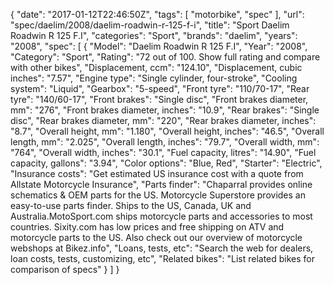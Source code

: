 {
    "date": "2017-01-12T22:46:50Z",
    "tags": [
        "motorbike",
        "spec"
    ],
    "url": "spec\/daelim\/2008\/daelim-roadwin-r-125-f-i",
    "title": "Sport Daelim Roadwin R 125 F.I",
    "categories": "Sport",
    "brands": "daelim",
    "years": "2008",
    "spec": [
        {
            "Model": "Daelim Roadwin R 125 F.I",
            "Year": "2008",
            "Category": "Sport",
            "Rating": "72 out of 100. Show full rating and compare with other bikes",
            "Displacement, ccm": "124.10",
            "Displacement, cubic inches": "7.57",
            "Engine type": "Single cylinder, four-stroke",
            "Cooling system": "Liquid",
            "Gearbox": "5-speed",
            "Front tyre": "110\/70-17",
            "Rear tyre": "140\/60-17",
            "Front brakes": "Single disc",
            "Front brakes diameter, mm": "276",
            "Front brakes diameter, inches": "10.9",
            "Rear brakes": "Single disc",
            "Rear brakes diameter, mm": "220",
            "Rear brakes diameter, inches": "8.7",
            "Overall height, mm": "1.180",
            "Overall height, inches": "46.5",
            "Overall length, mm": "2.025",
            "Overall length, inches": "79.7",
            "Overall width, mm": "764",
            "Overall width, inches": "30.1",
            "Fuel capacity, litres": "14.90",
            "Fuel capacity, gallons": "3.94",
            "Color options": "Blue, Red",
            "Starter": "Electric",
            "Insurance costs": "Get estimated US insurance cost with a quote from Allstate Motorcycle Insurance",
            "Parts finder": "Chaparral provides online schematics & OEM parts for the US.   Motorcycle Superstore provides an easy-to-use parts finder. Ships to the US, Canada, UK and Australia.MotoSport.com ships motorcycle parts and accessories to most countries.    Sixity.com has low prices and free shipping on ATV and motorcycle parts to the US. Also check out our overview of motorcycle webshops at Bikez.info",
            "Loans, tests, etc": "Search the web for dealers, loan costs, tests, customizing, etc",
            "Related bikes": "List related bikes for comparison of specs"
        }
    ]
}